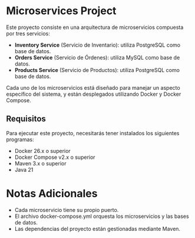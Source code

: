# Microservices Project

Este proyecto consiste en una arquitectura de microservicios compuesta por tres servicios:

- **Inventory Service** (Servicio de Inventario): utiliza PostgreSQL como base de datos.
- **Orders Service** (Servicio de Órdenes): utiliza MySQL como base de datos.
- **Products Service** (Servicio de Productos): utiliza PostgreSQL como base de datos.

Cada uno de los microservicios está diseñado para manejar un aspecto específico del sistema, y están desplegados utilizando Docker y Docker Compose.


## Requisitos

Para ejecutar este proyecto, necesitarás tener instalados los siguientes programas:

- Docker 26.x o superior
- Docker Compose v2.x o superior
- Maven 3.x o superior
- Java 21

# Notas Adicionales
- Cada microservicio tiene su propio puerto.
- El archivo docker-compose.yml orquesta los microservicios y las bases de datos.
- Las dependencias del proyecto están gestionadas mediante Maven.
